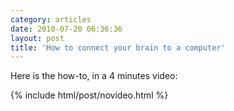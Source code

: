 ```yaml
---
category: articles
date: 2010-07-20 06:36:36
layout: post
title: 'How to connect your brain to a computer'
---
```


<p>Here is the how-to, in a 4 minutes video:</p>

{% include html/post/novideo.html %}

<!--
<object width="400" height="225"><param name="allowfullscreen" value="true" >

<param name="allowscriptaccess" value="always" >
<param name="movie" value="http://vimeo.com/moogaloop.swf?clip_id=8841995&amp;server=vimeo.com&amp;show_title=1&amp;show_byline=1&amp;show_portrait=0&amp;color=&amp;fullscreen=1" >

<embed src="http://vimeo.com/moogaloop.swf?clip_id=8841995&amp;server=vimeo.com&amp;show_title=1&amp;show_byline=1&amp;show_portrait=0&amp;color=&amp;fullscreen=1" type="application/x-shockwave-flash" allowfullscreen="true" allowscriptaccess="always" width="400" height="225" >
</object><br ><br ><p>Project developed by the Ghent University (Belgium) using <a href="http://openvibe.inria.fr/">OpenVibe</a>, a open source software for brain-computer interfaces, from <a href="http://inria.fr/">Inria</a>.
-->
